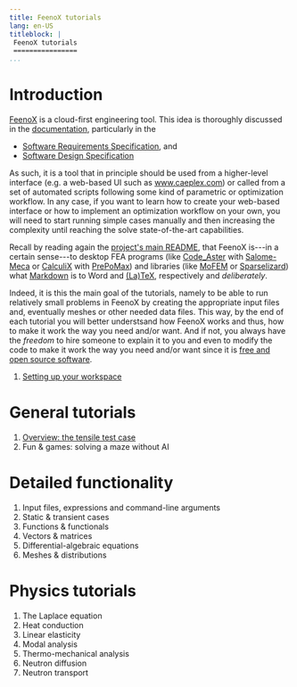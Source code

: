 ```yaml
---
title: FeenoX tutorials
lang: en-US
titleblock: |
 FeenoX tutorials
 ================
...
```


# Introduction

[FeenoX](https://www.seamplex.com/feenox) is a cloud-first engineering tool. This idea is thoroughly discussed in the [documentation](https://www.seamplex.com/feenox/doc), particularly in the

 * [Software Requirements Specification](https://www.seamplex.com/feenox/doc/srs.html), and
 * [Software Design Specification](https://www.seamplex.com/feenox/doc/sds.html)
 
As such, it is a tool that in principle should be used from a higher-level interface (e.g. a web-based UI such as www.caeplex.com) or called from a set of automated scripts following some kind of parametric or optimization workflow. In any case, if you want to learn how to create your web-based interface or how to implement an optimization workflow on your own, you will need to start running simple cases manually and then increasing the complexity until reaching the solve state-of-the-art capabilities.

Recall by reading again the [project's main README](https://github.com/seamplex/feenox), that FeenoX is---in a certain sense---to desktop FEA programs (like [Code_Aster](https://www.code-aster.org/spip.php?rubrique2) with [Salome-Meca](https://www.code-aster.org/V2/spip.php?article303) or [CalculiX](http://www.calculix.de/) with [PrePoMax](https://prepomax.fs.um.si/)) and libraries (like [MoFEM](http://mofem.eng.gla.ac.uk/mofem/html/) or [Sparselizard](http://sparselizard.org/)) what [Markdown](https://commonmark.org/) is to Word and [(La)TeX](https://en.wikipedia.org/wiki/LaTeX), respectively and _deliberately_.


Indeed, it is this the main goal of the tutorials, namely to be able to run relatively small problems in FeenoX by creating the appropriate input files and, eventually meshes or other needed data files. This way, by the end of each tutorial you will better understsand how FeenoX works and thus, how to make it work the way you need and/or want. And if not, you always have the _freedom_ to hire someone to explain it to you and even to modify the code to make it work the way you need and/or want since it is [free and open source software](https://www.seamplex.com/feenox/#licensing).

 1. [Setting up your workspace](000-setup)

 
# General tutorials
 
 1. [Overview: the tensile test case](110-tensile-test)
 2. Fun & games: solving a maze without AI


# Detailed functionality

 1. Input files, expressions and command-line arguments
 2. Static & transient cases
 3. Functions & functionals
 4. Vectors & matrices
 5. Differential-algebraic equations
 6. Meshes & distributions

# Physics tutorials
 
 1. The Laplace equation
 2. Heat conduction
 3. Linear elasticity
 4. Modal analysis
 5. Thermo-mechanical analysis
 6. Neutron diffusion
 7. Neutron transport

 
